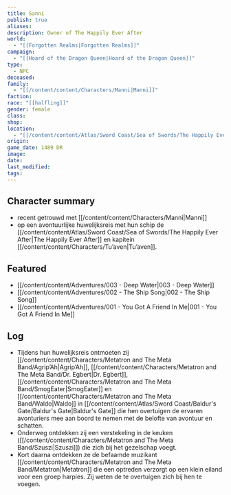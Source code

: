 ```yaml
---
title: Sanni
publish: true
aliases: 
description: Owner of The Happily Ever After
world:
  - "[[Forgotten Realms|Forgotten Realms]]"
campaign:
  - "[[Hoard of the Dragon Queen|Hoard of the Dragon Queen]]"
type:
  - NPC
deceased: 
family:
  - "[[/content/content/Characters/Manni|Manni]]"
faction: 
race: "[[halfling]]"
gender: female
class: 
shop: 
location:
  - "[[/content/content/Atlas/Sword Coast/Sea of Swords/The Happily Ever After|The Happily Ever After]]"
origin: 
game_date: 1489 DR
image: 
date: 
last_modified: 
tags: 
---
```


## Character summary
* recent getrouwd met [[/content/content/Characters/Manni|Manni]]
* op een avontuurlijke huwelijksreis met hun schip de [[/content/content/Atlas/Sword Coast/Sea of Swords/The Happily Ever After|The Happily Ever After]] en kapitein [[/content/content/Characters/Tu’aven|Tu’aven]]. 

## Featured
- [[/content/content/Adventures/003 - Deep Water|003 - Deep Water]]
- [[/content/content/Adventures/002 - The Ship Song|002 - The Ship Song]]
- [[/content/content/Adventures/001 - You Got A Friend In Me|001 - You Got A Friend In Me]]


## Log
* Tijdens hun huwelijksreis ontmoeten zij [[/content/content/Characters/Metatron and The Meta Band/Agrip’Ah|Agrip’Ah]], [[/content/content/Characters/Metatron and The Meta Band/Dr. Egbert|Dr. Egbert]], [[/content/content/Characters/Metatron and The Meta Band/SmogEater|SmogEater]] en [[/content/content/Characters/Metatron and The Meta Band/Waldo|Waldo]] in [[/content/content/Atlas/Sword Coast/Baldur's Gate/Baldur's Gate|Baldur's Gate]] die hen overtuigen de ervaren avonturiers mee aan boord te nemen met de belofte van avontuur en schatten. 
* Onderweg ontdekken zij een verstekeling in de keuken ([[/content/content/Characters/Metatron and The Meta Band/Szuszi|Szuszi]]) die zich bij het gezelschap voegt.
* Kort daarna ontdekken ze de befaamde muzikant [[/content/content/Characters/Metatron and The Meta Band/Metatron|Metatron]] die een optreden verzorgt op een klein eiland voor een groep harpies. Zij weten de  te overtuigen zich bij hen te voegen. 